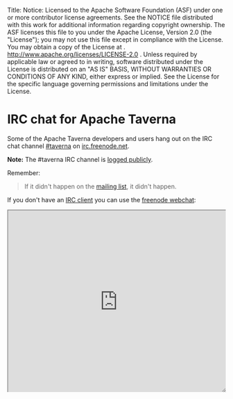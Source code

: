 Title:
Notice:    Licensed to the Apache Software Foundation (ASF) under one
           or more contributor license agreements.  See the NOTICE file
           distributed with this work for additional information
           regarding copyright ownership.  The ASF licenses this file
           to you under the Apache License, Version 2.0 (the
           "License"); you may not use this file except in compliance
           with the License.  You may obtain a copy of the License at
           .
             http://www.apache.org/licenses/LICENSE-2.0
           .
           Unless required by applicable law or agreed to in writing,
           software distributed under the License is distributed on an
           "AS IS" BASIS, WITHOUT WARRANTIES OR CONDITIONS OF ANY
           KIND, either express or implied.  See the License for the
           specific language governing permissions and limitations
           under the License.

<style type="text/css">
<!--
#page {
margin: 0;
padding: 0;
}
#irc {
  height: 30em;
  width: 100%;
  resize: both;
  overflow: auto;
}
iframe {
  height: 100%;
  width: 100%;
  resize: both;
  overflow: auto;
}
-->
</style>

# IRC chat for Apache Taverna

Some of the Apache Taverna developers and users hang out on the IRC chat channel [#taverna](irc://irc.freenode.net/%23taverna) on [irc.freenode.net](http://freenode.net/).

<div id="content"><div class="alert alert-info alert-dismissible" role="alert"><p><span class="glyphicon glyphicon-info-sign" aria-hidden="true"></span><strong> Note:</strong>
The #taverna IRC channel is <a class="alert-link" href="http://wilderness.apache.org/channels/#logs-#taverna">logged publicly</a>.
</div></div>

Remember:

> If it didn't happen on the [mailing list](/community/contact), it didn't happen.

If you don't have an [IRC client](https://en.wikipedia.org/wiki/Comparison_of_Internet_Relay_Chat_clients) you can use the [freenode webchat](http://webchat.freenode.net/?channels=%23taverna&uio=MTE9MjA16a):

<div id="irc">
<iframe id="ircframe" src="http://webchat.freenode.net?channels=%23taverna&uio=MTE9MjA16a" width="647" height="400"></iframe>
</div>

<p><br><br><!-- some space before copyright footer --></p>